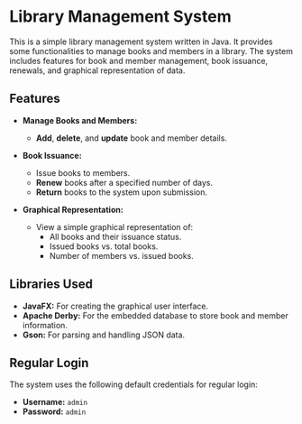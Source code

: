 # Library Management System

This is a simple library management system written in Java. It provides some functionalities to manage books and members in a library. The system includes features for book and member management, book issuance, renewals, and graphical representation of data.

## Features

- **Manage Books and Members:**
  - **Add**, **delete**, and **update** book and member details.

- **Book Issuance:**
  - Issue books to members.
  - **Renew** books after a specified number of days.
  - **Return** books to the system upon submission.

- **Graphical Representation:**
  - View a simple graphical representation of:
    - All books and their issuance status.
    - Issued books vs. total books.
    - Number of members vs. issued books.

## Libraries Used

- **JavaFX:** For creating the graphical user interface.
- **Apache Derby:** For the embedded database to store book and member information.
- **Gson:** For parsing and handling JSON data.

## Regular Login

The system uses the following default credentials for regular login:
- **Username:** `admin`
- **Password:** `admin`
